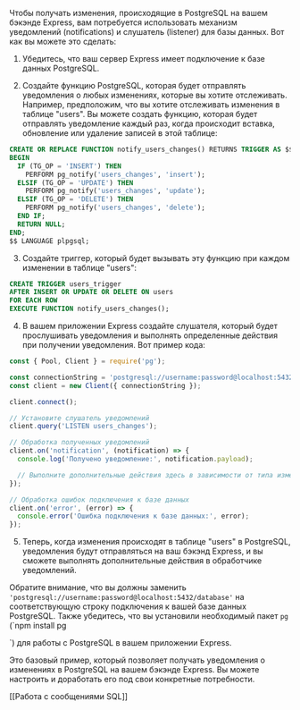 Чтобы получать изменения, происходящие в PostgreSQL на вашем бэкэнде Express, вам потребуется использовать механизм уведомлений (notifications) и слушатель (listener) для базы данных. Вот как вы можете это сделать:

1. Убедитесь, что ваш сервер Express имеет подключение к базе данных PostgreSQL.

2. Создайте функцию PostgreSQL, которая будет отправлять уведомления о любых изменениях, которые вы хотите отслеживать. Например, предположим, что вы хотите отслеживать изменения в таблице "users". Вы можете создать функцию, которая будет отправлять уведомление каждый раз, когда происходит вставка, обновление или удаление записей в этой таблице:

```sql
CREATE OR REPLACE FUNCTION notify_users_changes() RETURNS TRIGGER AS $$
BEGIN
  IF (TG_OP = 'INSERT') THEN
    PERFORM pg_notify('users_changes', 'insert');
  ELSIF (TG_OP = 'UPDATE') THEN
    PERFORM pg_notify('users_changes', 'update');
  ELSIF (TG_OP = 'DELETE') THEN
    PERFORM pg_notify('users_changes', 'delete');
  END IF;
  RETURN NULL;
END;
$$ LANGUAGE plpgsql;
```

3. Создайте триггер, который будет вызывать эту функцию при каждом изменении в таблице "users":

```sql
CREATE TRIGGER users_trigger
AFTER INSERT OR UPDATE OR DELETE ON users
FOR EACH ROW
EXECUTE FUNCTION notify_users_changes();
```

4. В вашем приложении Express создайте слушателя, который будет прослушивать уведомления и выполнять определенные действия при получении уведомления. Вот пример кода:

```javascript
const { Pool, Client } = require('pg');

const connectionString = 'postgresql://username:password@localhost:5432/database';
const client = new Client({ connectionString });

client.connect();

// Установите слушатель уведомлений
client.query('LISTEN users_changes');

// Обработка полученных уведомлений
client.on('notification', (notification) => {
  console.log('Получено уведомление:', notification.payload);

  // Выполните дополнительные действия здесь в зависимости от типа изменения
});

// Обработка ошибок подключения к базе данных
client.on('error', (error) => {
  console.error('Ошибка подключения к базе данных:', error);
});
```

5. Теперь, когда изменения происходят в таблице "users" в PostgreSQL, уведомления будут отправляться на ваш бэкэнд Express, и вы сможете выполнять дополнительные действия в обработчике уведомлений.

Обратите внимание, что вы должны заменить `'postgresql://username:password@localhost:5432/database'` на соответствующую строку подключения к вашей базе данных PostgreSQL. Также убедитесь, что вы установили необходимый пакет `pg` (`npm install pg

`) для работы с PostgreSQL в вашем приложении Express.

Это базовый пример, который позволяет получать уведомления о изменениях в PostgreSQL на вашем бэкэнде Express. Вы можете настроить и доработать его под свои конкретные потребности.

[[Работа с сообщениями SQL]]